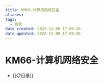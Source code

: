 ```yaml
---
title: KM66-计算机网络安全
aliases:
tags:
  - 目录
date created: 2022-12-08 17:09:26
date updated: 2022-12-08 17:09:26
---
```


# KM66-计算机网络安全

- [[📋目录]]
